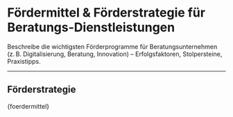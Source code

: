 # Fördermittel & Förderstrategie für Beratungs-Dienstleistungen

Beschreibe die wichtigsten Förderprogramme für Beratungsunternehmen (z. B. Digitalisierung, Beratung, Innovation) – Erfolgsfaktoren, Stolpersteine, Praxistipps.

---

## Förderstrategie

{foerdermittel}
